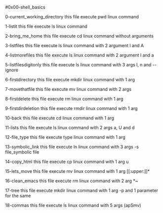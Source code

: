 #0x00-shell_basics

0-current_working_directory this file execute pwd linux command 

1-listit this file execute ls linux command

2-bring_me_home this file execute cd linux command without arguments

3-listfiles this file execute ls linux command with 2 argument l and A

4-listmorefiles this file execute ls linux command with 2 argument l and a

5-listfilesdigitonly this file execute ls linux command with 3 args l, n and --ignore

6-firstdirectory this file execute mkdir linux command with 1 arg

7-movethatfile this file execute mv linux command with 2 args

8-firstdelete this file execute rm linux command with 1 arg

9-firstdirdeletion this file execute rmdir linux command with 1 arg

10-back this file execute cd linux command with 1 arg

11-lists this file execute ls linux command with 2 args a, U and d

12-file_type this file execute type linux command with 1 arg

13-symbolic_link this file execute ln linux command with 3 args -s file_symbolic file

14-copy_html this file execute cp linux command with 1 arg u

15-lets_move this file execute mv linux command with 1 arg [[:upper:]]*

16-clean_emacs this file execute rm linux command with 2 arg *~

17-tree this file execute mkdir linux command with 1 arg -p and 1 parameter for the same  

18-commas this file execute ls linux command with 5 args (apSmv)


